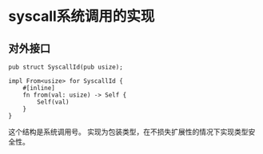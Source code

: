 # syscall系统调用的实现

## 对外接口

    pub struct SyscallId(pub usize);

    impl From<usize> for SyscallId {
        #[inline]
        fn from(val: usize) -> Self {
            Self(val)
        }
    }
这个结构是系统调用号。 实现为包装类型，在不损失扩展性的情况下实现类型安全性。

